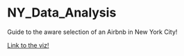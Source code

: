 # NY_Data_Analysis
Guide to the aware selection of an Airbnb in New York City!

<a href = "https://public.tableau.com/profile/luca7332#!/vizhome/WheretogoornottogoinNYC/Storia1?publish=yes"> Link to the viz! </a>
